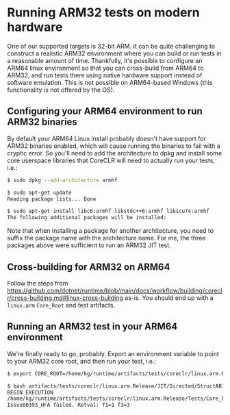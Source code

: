 # Running ARM32 tests on modern hardware

One of our supported targets is 32-bit ARM. It can be quite challenging to construct a realistic ARM32 environment where you can build or run tests in a reasonable amount of time. Thankfully, it's possible to configure an ARM64 linux environment so that you can cross-build from ARM64 to ARM32, and run tests there using native hardware support instead of software emulation. This is not possible on ARM64-based Windows (this functionality is not offered by the OS).

## Configuring your ARM64 environment to run ARM32 binaries

By default your ARM64 Linux install probably doesn't have support for ARM32 binaries enabled, which will cause running the binaries to fail with a cryptic error. So you'll need to add the architecture to dpkg and install some core userspace libraries that CoreCLR will need to actually run your tests, i.e.:

```bash
$ sudo dpkg --add-architecture armhf

$ sudo apt-get update
Reading package lists... Done

$ sudo apt-get install libc6:armhf libstdc++6:armhf libicu74:armhf
The following additional packages will be installed:
```

Note that when installing a package for another architecture, you need to suffix the package name with the architecture name. For me, the three packages above were sufficient to run an ARM32 JIT test.

## Cross-building for ARM32 on ARM64

Follow the steps from https://github.com/dotnet/runtime/blob/main/docs/workflow/building/coreclr/cross-building.md#linux-cross-building as-is. You should end up with a `linux.arm` `Core_Root` and test artifacts.

## Running an ARM32 test in your ARM64 environment

We're finally ready to go, probably. Export an environment variable to point to your ARM32 core root, and then run your test, i.e.:

```bash
$ export CORE_ROOT=/home/kg/runtime/artifacts/tests/coreclr/linux.arm.Release/Tests/Core_Root/

$ bash artifacts/tests/coreclr/linux.arm.Release/JIT/Directed/StructABI/StructABI/StructABI.sh
BEGIN EXECUTION
/home/kg/runtime/artifacts/tests/coreclr/linux.arm.Release/Tests/Core_Root//corerun -p System.Reflection.Metadata.MetadataUpdater.IsSupported=false -p System.Runtime.Serialization.EnableUnsafeBinaryFormatterSerialization=true StructABI.dll ''
Issue80393_HFA failed. Retval: f1=1 f3=3
```
